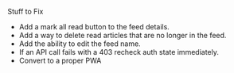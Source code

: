 Stuff to Fix

* Add a mark all read button to the feed details.
* Add a way to delete read articles that are no longer in the feed.
* Add the ability to edit the feed name.
* If an API call fails with a 403 recheck auth state immediately.
* Convert to a proper PWA
